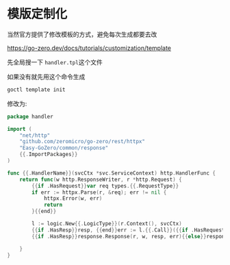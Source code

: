 # 模版定制化

当然官方提供了修改模板的方式，避免每次生成都要去改

https://go-zero.dev/docs/tutorials/customization/template

先全局搜一下 `handler.tpl`这个文件

如果没有就先用这个命令生成

```bash
goctl template init
```

修改为:

```go
package handler

import (
    "net/http"
    "github.com/zeromicro/go-zero/rest/httpx"
	"Easy-GoZero/common/response"
    {{.ImportPackages}}
)

func {{.HandlerName}}(svcCtx *svc.ServiceContext) http.HandlerFunc {
    return func(w http.ResponseWriter, r *http.Request) {
        {{if .HasRequest}}var req types.{{.RequestType}}
        if err := httpx.Parse(r, &req); err != nil {
            httpx.Error(w, err)
            return
        }{{end}}

        l := logic.New{{.LogicType}}(r.Context(), svcCtx)
        {{if .HasResp}}resp, {{end}}err := l.{{.Call}}({{if .HasRequest}}&req{{end}})
        {{if .HasResp}}response.Response(r, w, resp, err){{else}}response.Response(r, w, nil, err){{end}}

    }
}

```


